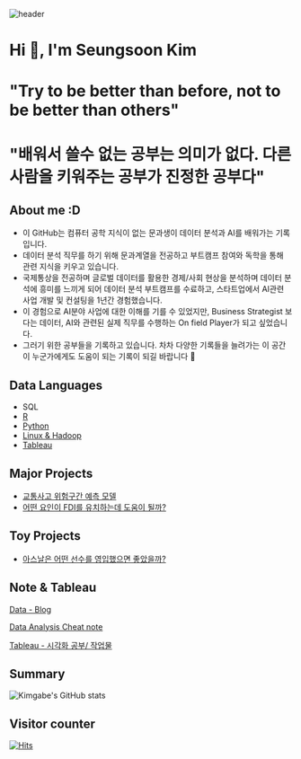 ![header](https://capsule-render.vercel.app/api?type=Waving&color=auto&height=200&section=header&text=Wellcome%20gabe's%20github🙇‍♂️&fontSize=60)

# Hi 👋, I'm Seungsoon Kim
# "Try to be better than before, not to be better than others"
# "배워서 쓸수 없는 공부는 의미가 없다. 다른 사람을 키워주는 공부가 진정한 공부다" 

## About me :D
- 이 GitHub는 컴퓨터 공학 지식이 없는 문과생이 데이터 분석과 AI를 배워가는 기록입니다.
- 데이터 분석 직무를 하기 위해 문과계열을 전공하고 부트캠프 참여와 독학을 통해 관련 지식을 키우고 있습니다.
- 국제통상을 전공하며 글로벌 데이터를 활용한 경제/사회 현상을 분석하며 데이터 분석에 흥미를 느끼게 되어 데이터 분석 부트캠프를 수료하고, 스타트업에서 AI관련 사업 개발 및 컨설팅을 1년간 경험했습니다.
- 이 경험으로 AI분야 사업에 대한 이해를 기를 수 있었지만, Business Strategist 보다는 데이터, AI와 관련된 실제 직무를 수행하는 On field Player가 되고 싶었습니다.
- 그러기 위한 공부들을 기록하고 있습니다. 차차 다양한 기록들을 늘려가는 이 공간이 누군가에게도 도움이 되는 기록이 되길 바랍니다 🙏

## Data Languages
- SQL
- [R](https://gabesoon.notion.site/R-bf841bdd11214154a7fe4493836a4ed5)
- [Python](https://github.com/gabesoon/Python)
- [Linux & Hadoop](https://www.notion.so/gabesoon/Linux-Hadoop-b942c9fbfbdc44bfbab8e9ace35464fa)
- [Tableau]()

## Major Projects
- [교통사고 위험구간 예측 모델](https://github.com/gabesoon/Projects/tree/main/%5B%EA%B3%B5%EB%AA%A8%EC%A0%84%5D%20%EB%8C%80%EC%A0%84%EC%8B%9C%20%EA%B5%90%ED%86%B5%EC%82%AC%EA%B3%A0%20%EC%9C%84%ED%97%98%EA%B5%AC%EA%B0%84%20%EC%98%88%EC%B8%A1%ED%95%98%EA%B8%B0)
- [어떤 요인이 FDI를 유치하는데 도움이 될까?](https://github.com/gabesoon/Projects/tree/main/%5BHadoop%20%EA%B8%B0%EB%B0%98%20%ED%94%84%EB%A1%9C%EC%A0%9D%ED%8A%B8%5D%20%ED%9A%8C%EA%B7%80%20%EB%B6%84%EC%84%9D%EC%9C%BC%EB%A1%9C%20FDI%20%EC%9C%A0%EC%B9%98%20%EC%9A%94%EC%9D%B8%20%ED%8C%8C%EC%95%85%ED%95%98%EA%B8%B0)

## Toy Projects
- [아스날은 어떤 선수를 영입했으면 좋았을까?](https://github.com/gabesoon/Projects/tree/main/%5B%EC%8A%A4%ED%8F%AC%EC%B8%A0%20%EB%8D%B0%EC%9D%B4%ED%84%B0%20EDA%5D%20%EB%88%84%EA%B5%AC%EB%A5%BC%20%EC%98%81%EC%9E%85%ED%95%B4%EC%95%BC%20%ED%95%A0%EA%B9%8C%3F)

## Note & Tableau
[Data - Blog](https://kimgabe.github.io/)

[Data Analysis Cheat note](https://github.com/gabesoon/Data_analysis_Cheatsheet)

[Tableau - 시각화 공부/ 작업물]()

## Summary
![Kimgabe's GitHub stats](https://github-readme-stats.vercel.app/api?username=Kimgabe&show_icons=true&theme=onedark)

## Visitor counter
[![Hits](https://hits.seeyoufarm.com/api/count/incr/badge.svg?url=https%3A%2F%2Fgithub.com%2Fgabesoon&count_bg=%23C83D90&title_bg=%23555555&icon=&icon_color=%23E7E7E7&title=hits&edge_flat=false)](https://hits.seeyoufarm.com)

   
